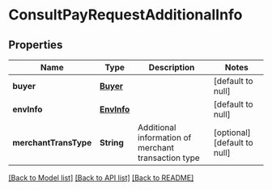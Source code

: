 # ConsultPayRequestAdditionalInfo
## Properties

| Name | Type | Description | Notes |
|------------ | ------------- | ------------- | -------------|
| **buyer** | [**Buyer**](Buyer.md) |  | [default to null] |
| **envInfo** | [**EnvInfo**](EnvInfo.md) |  | [default to null] |
| **merchantTransType** | **String** | Additional information of merchant transaction type | [optional] [default to null] |

[[Back to Model list]](../README.md#documentation-for-models) [[Back to API list]](../README.md#documentation-for-api-endpoints) [[Back to README]](../README.md)

